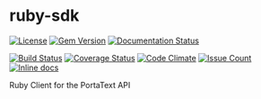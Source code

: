 # ruby-sdk
[![License](http://img.shields.io/badge/license-APACHE2-blue.svg)](http://img.shields.io/badge/license-APACHE2-blue.svg)
[![Gem Version](https://badge.fury.io/rb/portatext_sdk.svg)](https://badge.fury.io/rb/portatext_sdk)
[![Documentation Status](https://readthedocs.org/projects/portatext-ruby-sdk/badge/?version=latest)](http://portatext-ruby-sdk.readthedocs.org/en/latest/?badge=latest)

[![Build Status](https://travis-ci.org/PortaText/ruby-sdk.svg)](https://travis-ci.org/PortaText/ruby-sdk)
[![Coverage Status](https://coveralls.io/repos/PortaText/ruby-sdk/badge.svg?branch=master&service=github)](https://coveralls.io/github/PortaText/ruby-sdk?branch=master)
[![Code Climate](https://codeclimate.com/github/PortaText/ruby-sdk/badges/gpa.svg)](https://codeclimate.com/github/PortaText/ruby-sdk)
[![Issue Count](https://codeclimate.com/github/PortaText/ruby-sdk/badges/issue_count.svg)](https://codeclimate.com/github/PortaText/ruby-sdk)
[![Inline docs](http://inch-ci.org/github/portatext/ruby-sdk.svg?branch=master)](http://inch-ci.org/github/portatext/ruby-sdk)

Ruby Client for the PortaText API
